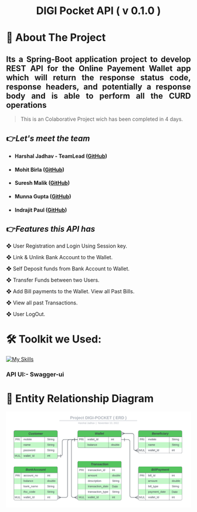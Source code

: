 <div><h1 align="center">DIGI Pocket API ( v 0.1.0 )</h1>
<h1>🔖 About The Project</h1>
<h2 align="justify">Its a Spring-Boot application project to develop REST API for the Online Payement Wallet app which will return the response status code, response headers, and potentially a response body and is able to perform all the CURD operations</h2>
<!-- This is a payment wallet application that will perform **_`CURD`_** operations on various Entities. We will be looking into all the Entities soon. -->

>This is an Colaborative Project wich has been completed in 4 days.

<h2>👉<i>Let's meet the team</i></h2>

- #### Harshal Jadhav - TeamLead         ([GitHub](https://github.com/Harshal-Jadhav))
- #### Mohit Birla ([GitHub]())
- #### Suresh Malik ([GitHub]())
- #### Munna Gupta ([GitHub]())
- #### Indrajit Paul ([GitHub]())

<h2>👉<i>Features this API has</i></h2>

❖ User Registration and Login Using Session key.

❖ Link & Unlink Bank Account to the Wallet.

❖ Self Deposit funds from Bank Account to Wallet.

❖ Transfer Funds between two Users.

❖ Add Bill payments to the Wallet. View all Past Bills.

❖ View all past Transactions.

❖ User LogOut.
</div>

<h1>🛠 Toolkit we Used: </h1>
 
<div>

 [![My Skills](https://skills.thijs.gg/icons?i=java,spring,hibernate,maven,mysql,git)](https://skills.thijs.gg)

</div>

### API UI:- Swagger-ui 

<h1></h1>
<h1>🔖 Entity Relationship Diagram</h1>

![ERD](/Backend/ERD.png)

